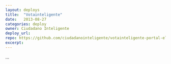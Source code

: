 ```yaml
---
layout: deploys
title:  "Votainteligente"
date:   2013-08-27
categories: deploy
owner: Ciudadano Inteligente
deploy_url: 
repo: https://github.com/ciudadanointeligente/votainteligente-portal-electoral
excerpt: 
---
```


...
